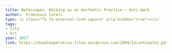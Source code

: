 ```yaml
---
title: Walkscapes: Walking as an Aesthetic Practice – Anti-Walk
author:  Francesco Careri
type: <i class="fa fa-external-link-square" aria-hidden="true"></i>
tags:
- City
- Art
year: 2017
link: https://doubleoperative.files.wordpress.com/2009/12/antiwalk1.pdf
---
```

